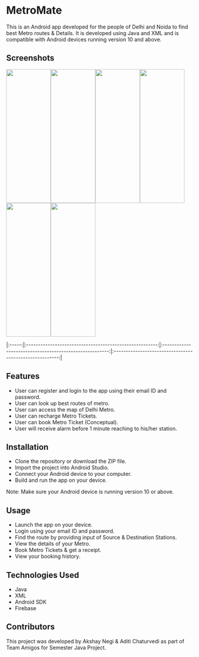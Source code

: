# MetroMate

This is an Android app developed for the people of Delhi and Noida to find best Metro routes & Details. It is developed using Java and XML and is compatible with Android devices running version 10 and above.

## Screenshots

<div style="display: flex; flex-wrap: wrap;">
  <img src="https://github.com/akshubawa/Metromate-Advanced/blob/master/app/src/main/assets/Homepage_Image.jpg" width="120" height="360">
  <img src="https://github.com/akshubawa/Metromate-Advanced/blob/master/app/src/main/assets/MyBookings_Image.jpg" width="120" height="360">
  <img src="https://github.com/akshubawa/Metromate-Advanced/blob/master/app/src/main/assets/Map_Image.jpg" width="120" height="360">
  <img src="https://github.com/akshubawa/Metromate-Advanced/blob/master/app/src/main/assets/MyAccount_Image.jpg" width="120" height="360">
  <img src="https://github.com/akshubawa/Metromate-Advanced/blob/master/app/src/main/assets/Stations_Image.jpg" width="120" height="360">
  <img src="https://github.com/akshubawa/Metromate-Advanced/blob/master/app/src/main/assets/Receipt_Image.jpg" width="120" height="360">
</div>

 |:-----:|:-------------------------------------------------------:|:-------------------------------------------------------:|:-------------------------------------------------------:|

## Features

- User can register and login to the app using their email ID and password.
- User can look up best routes of metro.
- User can access the map of Delhi Metro.
- User can recharge Metro Tickets.
- User can book Metro Ticket (Conceptual).
- User will receive alarm before 1 minute reaching to his/her station.

## Installation

- Clone the repository or download the ZIP file.
- Import the project into Android Studio.
- Connect your Android device to your computer.
- Build and run the app on your device.

Note: Make sure your Android device is running version 10 or above.

## Usage

- Launch the app on your device.
- Login using your email ID and password.
- Find the route by providing input of Source & Destination Stations.
- View the details of your Metro.
- Book Metro Tickets & get a receipt.
- View your booking history.

## Technologies Used

- Java
- XML
- Android SDK
- Firebase

## Contributors

This project was developed by Akshay Negi & Aditi Chaturvedi as part of Team Amigos for Semester Java Project.

